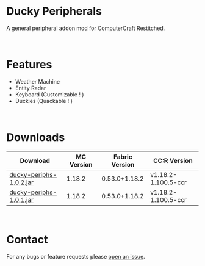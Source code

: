 # Ducky Peripherals
A general peripheral addon mod for ComputerCraft Restitched.

<br>


# Features
- Weather Machine 
- Entity Radar
- Keyboard (Customizable ! )
- Duckies (Quackable ! )

<br>

# Downloads

| Download | MC Version | Fabric Version | CC:R Version |
| --- | --- | --- | --- |
| [ducky-periphs-1.0.2.jar](https://github.com/SamsTheNerd/ducky-periphs/blob/main/Releases/ducky-periphs-1.0.2.jar) | 1.18.2 | 0.53.0+1.18.2 | v1.18.2-1.100.5-ccr
| [ducky-periphs-1.0.1.jar](https://github.com/SamsTheNerd/ducky-periphs/blob/main/Releases/ducky-periphs-1.0.1.jar) | 1.18.2 | 0.53.0+1.18.2 | v1.18.2-1.100.5-ccr

<br>

# Contact
For any bugs or feature requests please [open an issue](https://github.com/SamsTheNerd/ducky-periphs/issues/new).

